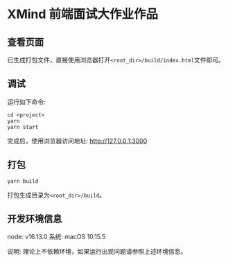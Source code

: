 # XMind 前端面试大作业作品

## 查看页面

已生成打包文件，直接使用浏览器打开`<root_dir>/build/index.html`文件即可。

## 调试

运行如下命令:

```shell
cd <project>
yarn
yarn start
```

完成后，使用浏览器访问地址: http://127.0.0.1:3000

## 打包

```shell
yarn build
```

打包生成目录为`<root_dir>/build`。




## 开发环境信息

node: v16.13.0
系统: macOS 10.15.5

说明: 理论上不依赖环境，如果运行出现问题请参照上述环境信息。